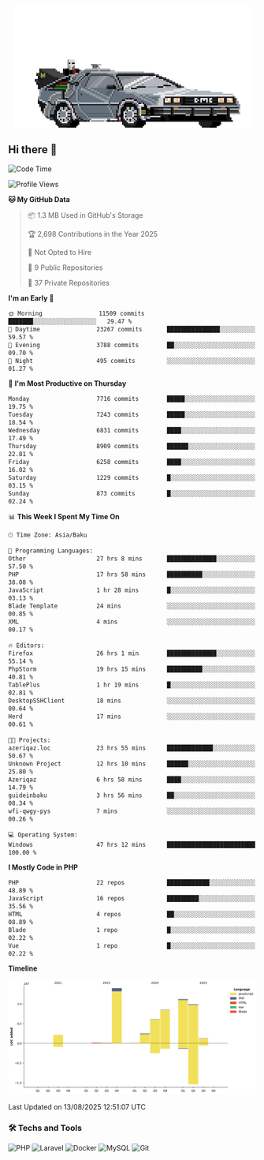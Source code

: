 <!--WALLPAPER-->
<p align='center'>
  <img src='assets/wallpapers/22.gif' alt='Banner'>
</p>
<!--/WALLPAPER-->

## Hi there 👋

<!--START_SECTION:waka-->
![Code Time](http://img.shields.io/badge/Code%20Time-115%20hrs%2050%20mins-blue)

![Profile Views](http://img.shields.io/badge/Profile%20Views-0-blue)

**🐱 My GitHub Data** 

> 📦 1.3 MB Used in GitHub's Storage 
 > 
> 🏆 2,698 Contributions in the Year 2025
 > 
> 🚫 Not Opted to Hire
 > 
> 📜 9 Public Repositories 
 > 
> 🔑 37 Private Repositories 
 > 
**I'm an Early 🐤** 

```text
🌞 Morning                11509 commits       ███████░░░░░░░░░░░░░░░░░░   29.47 % 
🌆 Daytime                23267 commits       ███████████████░░░░░░░░░░   59.57 % 
🌃 Evening                3788 commits        ██░░░░░░░░░░░░░░░░░░░░░░░   09.70 % 
🌙 Night                  495 commits         ░░░░░░░░░░░░░░░░░░░░░░░░░   01.27 % 
```
📅 **I'm Most Productive on Thursday** 

```text
Monday                   7716 commits        █████░░░░░░░░░░░░░░░░░░░░   19.75 % 
Tuesday                  7243 commits        █████░░░░░░░░░░░░░░░░░░░░   18.54 % 
Wednesday                6831 commits        ████░░░░░░░░░░░░░░░░░░░░░   17.49 % 
Thursday                 8909 commits        ██████░░░░░░░░░░░░░░░░░░░   22.81 % 
Friday                   6258 commits        ████░░░░░░░░░░░░░░░░░░░░░   16.02 % 
Saturday                 1229 commits        █░░░░░░░░░░░░░░░░░░░░░░░░   03.15 % 
Sunday                   873 commits         █░░░░░░░░░░░░░░░░░░░░░░░░   02.24 % 
```


📊 **This Week I Spent My Time On** 

```text
🕑︎ Time Zone: Asia/Baku

💬 Programming Languages: 
Other                    27 hrs 8 mins       ██████████████░░░░░░░░░░░   57.50 % 
PHP                      17 hrs 58 mins      ██████████░░░░░░░░░░░░░░░   38.08 % 
JavaScript               1 hr 28 mins        █░░░░░░░░░░░░░░░░░░░░░░░░   03.13 % 
Blade Template           24 mins             ░░░░░░░░░░░░░░░░░░░░░░░░░   00.85 % 
XML                      4 mins              ░░░░░░░░░░░░░░░░░░░░░░░░░   00.17 % 

🔥 Editors: 
Firefox                  26 hrs 1 min        ██████████████░░░░░░░░░░░   55.14 % 
PhpStorm                 19 hrs 15 mins      ██████████░░░░░░░░░░░░░░░   40.81 % 
TablePlus                1 hr 19 mins        █░░░░░░░░░░░░░░░░░░░░░░░░   02.81 % 
DesktopSSHClient         18 mins             ░░░░░░░░░░░░░░░░░░░░░░░░░   00.64 % 
Herd                     17 mins             ░░░░░░░░░░░░░░░░░░░░░░░░░   00.61 % 

🐱‍💻 Projects: 
azeriqaz.loc             23 hrs 55 mins      █████████████░░░░░░░░░░░░   50.67 % 
Unknown Project          12 hrs 10 mins      ██████░░░░░░░░░░░░░░░░░░░   25.80 % 
Azeriqaz                 6 hrs 58 mins       ████░░░░░░░░░░░░░░░░░░░░░   14.79 % 
guideinbaku              3 hrs 56 mins       ██░░░░░░░░░░░░░░░░░░░░░░░   08.34 % 
wfi-qwgy-pys             7 mins              ░░░░░░░░░░░░░░░░░░░░░░░░░   00.26 % 

💻 Operating System: 
Windows                  47 hrs 12 mins      █████████████████████████   100.00 % 
```

**I Mostly Code in PHP** 

```text
PHP                      22 repos            ████████████░░░░░░░░░░░░░   48.89 % 
JavaScript               16 repos            █████████░░░░░░░░░░░░░░░░   35.56 % 
HTML                     4 repos             ██░░░░░░░░░░░░░░░░░░░░░░░   08.89 % 
Blade                    1 repo              █░░░░░░░░░░░░░░░░░░░░░░░░   02.22 % 
Vue                      1 repo              █░░░░░░░░░░░░░░░░░░░░░░░░   02.22 % 
```



**Timeline**

![Lines of Code chart](https://raw.githubusercontent.com/feridnesibzade/feridnesibzade/main/assets/bar_graph.png)


 Last Updated on 13/08/2025 12:51:07 UTC
<!--END_SECTION:waka-->

### 🛠️ Techs and Tools

![PHP](https://img.shields.io/badge/PHP-777BB4?style=for-the-badge&logo=php&logoColor=white)
![Laravel](https://img.shields.io/badge/Laravel-F55247?style=for-the-badge&logo=laravel&logoColor=white)
![Docker](https://img.shields.io/badge/Docker-2496ED?style=for-the-badge&logo=docker&logoColor=white)
![MySQL](https://img.shields.io/badge/MySQL-4479A1?style=for-the-badge&logo=mysql&logoColor=white)
![Git](https://img.shields.io/badge/Git-F05032?style=for-the-badge&logo=git&logoColor=white)
